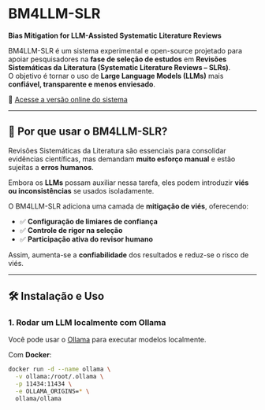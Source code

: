 # BM4LLM-SLR  
**Bias Mitigation for LLM-Assisted Systematic Literature Reviews**  

BM4LLM-SLR é um sistema experimental e open-source projetado para apoiar pesquisadores na **fase de seleção de estudos** em **Revisões Sistemáticas da Literatura (Systematic Literature Reviews – SLRs)**.  
O objetivo é tornar o uso de **Large Language Models (LLMs)** mais **confiável, transparente e menos enviesado**.  

🔗 [Acesse a versão online do sistema](https://csm-research.github.io/10-BM4LLM-SLR/support-system/public/)  

---

## 🚀 Por que usar o BM4LLM-SLR?
Revisões Sistemáticas da Literatura são essenciais para consolidar evidências científicas, mas demandam **muito esforço manual** e estão sujeitas a **erros humanos**.  

Embora os **LLMs** possam auxiliar nessa tarefa, eles podem introduzir **viés ou inconsistências** se usados isoladamente.  

O BM4LLM-SLR adiciona uma camada de **mitigação de viés**, oferecendo:  
- ✅ **Configuração de limiares de confiança**  
- ✅ **Controle de rigor na seleção**  
- ✅ **Participação ativa do revisor humano**  

Assim, aumenta-se a **confiabilidade** dos resultados e reduz-se o risco de viés.  

---

## 🛠️ Instalação e Uso

### 1. Rodar um LLM localmente com **Ollama**
Você pode usar o [Ollama](https://ollama.com/) para executar modelos localmente.  

Com **Docker**:  
```bash
docker run -d --name ollama \
  -v ollama:/root/.ollama \
  -p 11434:11434 \
  -e OLLAMA_ORIGINS=* \
  ollama/ollama
